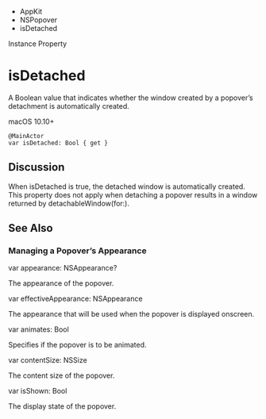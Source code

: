 

- AppKit
- NSPopover
-  isDetached 

Instance Property

# isDetached

A Boolean value that indicates whether the window created by a popover’s detachment is automatically created.

macOS 10.10+

``` source
@MainActor
var isDetached: Bool { get }
```

## Discussion

When isDetached is true, the detached window is automatically created. This property does not apply when detaching a popover results in a window returned by detachableWindow(for:).

## See Also

### Managing a Popover’s Appearance

var appearance: NSAppearance?

The appearance of the popover.

var effectiveAppearance: NSAppearance

The appearance that will be used when the popover is displayed onscreen.

var animates: Bool

Specifies if the popover is to be animated.

var contentSize: NSSize

The content size of the popover.

var isShown: Bool

The display state of the popover.

